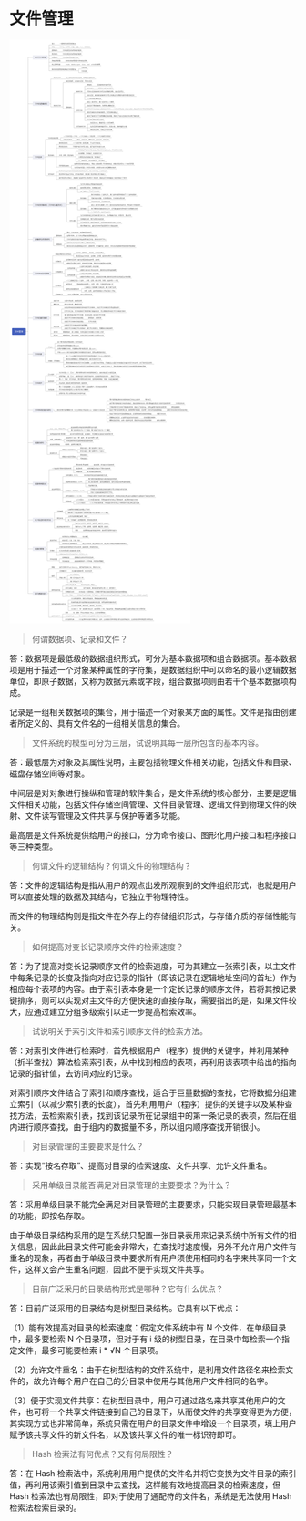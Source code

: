 # 文件管理

![文件管理](4.文件管理.png)

> 何谓数据项、记录和文件？

答：数据项是最低级的数据组织形式，可分为基本数据项和组合数据项。基本数据项是用于描述一个对象某种属性的字符集，是数据组织中可以命名的最小逻辑数据单位，即原子数据，又称为数据元素或字段，组合数据项则由若干个基本数据项构成。

记录是一组相关数据项的集合，用于描述一个对象某方面的属性。文件是指由创建者所定义的、具有文件名的一组相关信息的集合。



> 文件系统的模型可分为三层，试说明其每一层所包含的基本内容。

答：最低层为对象及其属性说明，主要包括物理文件相关功能，包括文件和目录、磁盘存储空间等对象。

中间层是对对象进行操纵和管理的软件集合，是文件系统的核心部分，主要是逻辑文件相关功能，包括文件存储空间管理、文件目录管理、逻辑文件到物理文件的映射、文件读写管理及文件共享与保护等诸多功能。

最高层是文件系统提供给用户的接口，分为命令接口、图形化用户接口和程序接口等三种类型。



> 何谓文件的逻辑结构？何谓文件的物理结构？

答：文件的逻辑结构是指从用户的观点出发所观察到的文件组织形式，也就是用户可以直接处理的数据及其结构，它独立于物理特性。

而文件的物理结构则是指文件在外存上的存储组织形式，与存储介质的存储性能有关。



> 如何提高对变长记录顺序文件的检索速度？

答：为了提高对变长记录顺序文件的检索速度，可为其建立一张索引表，以主文件中每条记录的长度及指向对应记录的指针（即该记录在逻辑地址空间的首址）作为相应每个表项的内容。由于索引表本身是一个定长记录的顺序文件，若将其按记录键排序，则可以实现对主文件的方便快速的直接存取，需要指出的是，如果文件较大，应通过建立分组多级索引以进一步提高检索效率。



> 试说明关于索引文件和索引顺序文件的检索方法。

答：对索引文件进行检索时，首先根据用户（程序）提供的关键字，并利用某种（折半查找）算法检索索引表，从中找到相应的表项，再利用该表项中给出的指向记录的指针值，去访问对应的记录。

对索引顺序文件结合了索引和顺序查找，适合于巨量数据的查找，它将数据分组建立索引（以减少索引表的长度），首先利用用户（程序）提供的关键字以及某种查找方法，去检索索引表，找到该记录所在记录组中的第一条记录的表项，然后在组内进行顺序查找，由于组内的数据量不多，所以组内顺序查找开销很小。



> 对目录管理的主要要求是什么？

答：实现“按名存取”、提高对目录的检索速度、文件共享、允许文件重名。



> 采用单级目录能否满足对目录管理的主要要求？为什么？

答：采用单级目录不能完全满足对目录管理的主要要求，只能实现目录管理最基本的功能，即按名存取。

由于单级目录结构采用的是在系统只配置一张目录表用来记录系统中所有文件的相关信息，因此此目录文件可能会非常大，在查找时速度慢，另外不允许用户文件有重名的现象，再者由于单级目录中要求所有用户须使用相同的名字来共享同一个文件，这样又会产生重名问题，因此不便于实现文件共享。



> 目前广泛采用的目录结构形式是哪种？它有什么优点？

答：目前广泛采用的目录结构是树型目录结构。它具有以下优点：

（1）能有效提高对目录的检索速度：假定文件系统中有 N 个文件，在单级目录中，最多要检索 N 个目录项，但对于有 i 级的树型目录，在目录中每检索一个指定文件，最多可能要检索 i * √N 个目录项。

（2）允许文件重名：由于在树型结构的文件系统中，是利用文件路径名来检索文件的，故允许每个用户在自己的分目录中使用与其他用户文件相同的名字。

（3）便于实现文件共享：在树型目录中，用户可通过路名来共享其他用户的文件，也可将一个共享文件链接到自己的目录下，从而使文件的共享变得更为方便，其实现方式也非常简单，系统只需在用户的目录文件中增设一个目录项，填上用户赋予该共享文件的新文件名，以及该共享文件的唯一标识符即可。



> Hash 检索法有何优点？又有何局限性？

答：在 Hash 检索法中，系统利用用户提供的文件名并将它变换为文件目录的索引值，再利用该索引值到目录中去查找，这样能有效地提高目录的检索速度，但 Hash 检索法也有局限性，即对于使用了通配符的文件名，系统是无法使用 Hash 检索法检索目录的。



